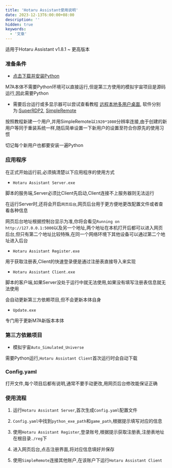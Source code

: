 ```yaml
---
title: 'Hotaru Assistant使用说明'
date: 2023-12-13T6:00:00+08:00
description: ''
hidden: true
keywords:
  - '文章'
---
```


适用于Hotaru Assistant v1.8.1 ~ 更高版本

<!--more-->

### 准备条件

- [点击下载并安装Python](https://www.python.org/ftp/python/3.11.1/python-3.11.1-amd64.exe)

M7A本体不需要Python环境可以直接运行,但是第三方使用的模拟宇宙项目是源码运行,因此需要Python

- 需要后台运行或多显示器可以尝试查看教程 [远程本地多用户桌面](https://www.bilibili.com/read/cv24286313/), 软件分别为:[SuperRDP2](https://github.com/anhkgg/SuperRDP), [SimpleRemote](https://gitee.com/zhudongyang/SimpleRemote)

按照教程新建一个用户,并用SimpleRemote以`1920*1080`分辨率连接,由于创建的新用户等同于重装系统一样,随后简单设置一下新用户的设置至符合你原先的使用习惯

<span class=important>切记每个新用户也都要安装一遍Python</span>

### 应用程序

在正式开始运行前,必须搞清楚以下应用程序的使用方式

- `Hotaru Assistant Server.exe`

脚本的服务端,Server必须比Client先启动,Client连接不上服务器则无法运行

在运行Server时,还将会开启`网页后台`,网页后台用于更方便地更改配置文件或者查看各种信息

网页后台地址根据控制台显示为准,你将会看见`Running on http://127.0.0.1:5000`以及另一个地址,两个地址在本机打开后都可以进入网页后台,但<span class=important>只有第二个地址比较特殊,在同一个网络环境下其他设备可以通过第二个地址进入后台</span>

- `Hotaru Assistant Register.exe`

用于获取注册表,Client的快速登录便是通过注册表直接导入来实现

- `Hotaru Assistant Client.exe`

脚本的客户端,如果Server没处于运行中就无法使用,如果没有填写注册表信息就无法使用

会自动更新第三方依赖项目,但不会更新本体自身

- `Update.exe`

专门用于更新M7A新版本本体

### 第三方依赖项目

- 模拟宇宙`Auto_Simulated_Universe`

需要Python运行,`Hotaru Assistant Client`首次运行时会自动下载

### Config.yaml

打开文件,每个项目后都有说明,通常不要手动更改,用网页后台修改能保证正确

### 使用流程

1. 运行`Hotaru Assistant Server`,首次生成`Config.yaml`配置文件

2. `Config.yaml`中找到`python_exe_path`和`game_path`,根据提示填写对应的信息

3. 使用`Hotaru Assistant Register`,登录账号,根据提示获取注册表,注册表地址在根目录`./reg`下

4. 进入网页后台,点击注册界面,将对应信息填好并保存

5. 使用`SimpleRemote`连接其他账户,在该账户下运行`Hotaru Assistant Client`

